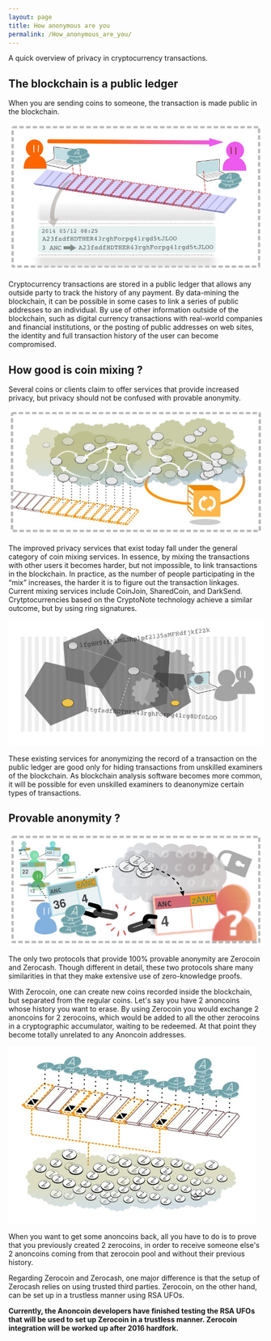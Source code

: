 ```yaml
---
layout: page
title: How anonymous are you
permalink: /How_anonymous_are_you/
---
```


A quick overview of privacy in cryptocurrency transactions.

The blockchain is a public ledger
---------------------------------

When you are sending coins to someone, the transaction is made public in the blockchain.

![Ledger](/img/Ip.bitcointalk-5.jpg)

Cryptocurrency transactions are stored in a public ledger that allows any outside party to track the history of any payment. By data-mining the blockchain, it can be possible in some cases to link a series of public addresses to an individual. By use of other information outside of the blockchain, such as digital currency transactions with real-world companies and financial institutions, or the posting of public addresses on web sites, the identity and full transaction history of the user can become compromised.

How good is coin mixing ?
-------------------------

Several coins or clients claim to offer services that provide increased privacy, but privacy should not be confused with provable anonymity.

![Mixing](/img/Ip.bitcointalk-1.jpg)

The improved privacy services that exist today fall under the general category of coin mixing services. In essence, by mixing the transactions with other users it becomes harder, but not impossible, to link transactions in the blockchain. In practice, as the number of people participating in the “mix” increases, the harder it is to figure out the transaction linkages. Current mixing services include CoinJoin, SharedCoin, and DarkSend. Crytptocurrencies based on the CryptoNote technology achieve a similar outcome, but by using ring signatures.


![Services](/img/Ip.bitcointalk-2.jpg)

These existing services for anonymizing the record of a transaction on the public ledger are good only for hiding transactions from unskilled examiners of the blockchain. As blockchain analysis software becomes more common, it will be possible for even unskilled examiners to deanonymize certain types of transactions.

Provable anonymity ?
--------------------

![Anonymity](/img/Ip.bitcointalk-3.jpg)

The only two protocols that provide 100% provable anonymity are Zerocoin and Zerocash. Though different in detail, these two protocols share many similarities in that they make extensive use of zero-knowledge proofs.

With Zerocoin, one can create new coins recorded inside the blockchain, but separated from the regular coins. Let's say you have 2 anoncoins whose history you want to erase. By using Zerocoin you would exchange 2 anoncoins for 2 zerocoins, which would be added to all the other zerocoins in a cryptographic accumulator, waiting to be redeemed. At that point they become totally unrelated to any Anoncoin addresses.

![Zero](/img/Ip.bitcointalk-4.jpg)

When you want to get some anoncoins back, all you have to do is to prove that you previously created 2 zerocoins, in order to receive someone else's 2 anoncoins coming from that zerocoin pool and without their previous history.

Regarding Zerocoin and Zerocash, one major difference is that the setup of Zerocash relies on using trusted third parties. Zerocoin, on the other hand, can be set up in a trustless manner using RSA UFOs.

**Currently, the Anoncoin developers have finished testing the RSA UFOs that will be used to set up Zerocoin in a trustless manner. Zerocoin integration will be worked up after 2016 hardfork.**